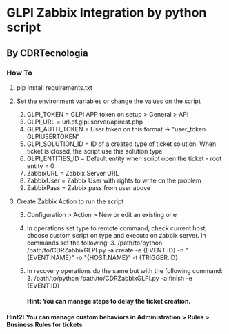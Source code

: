 # GLPI Zabbix Integration by python script

## By CDRTecnologia

### How To

1. pip install requirements.txt

2. Set the environment variables or change the values on the script

    2. GLPI_TOKEN = GLPI APP token on setup > General > API
    2. GLPI_URL = url.of.glpi.server/apirest.php
    2. GLPI_AUTH_TOKEN = User token on this format -> "user_token GLPIUSERTOKEN"
    2. GLPI_SOLUTION_ID = ID of a created type of ticket solution. When ticket is closed, the script use this solution type
    2. GLPI_ENTITIES_ID = Default entity when script open the ticket - root entity = 0
    2. ZabbixURL = Zabbix Server URL
    2. ZabbixUser = Zabbix User with rights to write on the problem
    2. ZabbixPass = Zabbix pass from user above

3. Create Zabbix Action to run the script

    3. Configuration > Action > New or edit an existing one
    3. In operations set type to remote command, check current host, choose custom script on type and execute on zabbix server.
In commands set the following:
        3. /path/to/python /path/to/CDRZabbixGLPI.py -a create -e {EVENT.ID} -n "{EVENT.NAME}" -o "{HOST.NAME}" -t {TRIGGER.ID}
    3. In recovery operations do the same but with the following command:
        3. /path/to/python /path/to/CDRZabbixGLPI.py -a finish -e {EVENT.ID}

        #### Hint: You can manage steps to delay the ticket creation.

#### Hint2: You can manage custom behaviors in Administration > Rules > Business Rules for tickets

